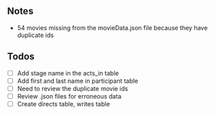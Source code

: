 ## Notes

- 54 movies missing from the movieData.json file because 
they have duplicate ids

## Todos
- [ ] Add stage name in the acts_in table
- [ ] Add first and last name in participant table
- [ ] Need to review the duplicate movie ids
- [ ] Review .json files for erroneous data
- [ ] Create directs table, writes table